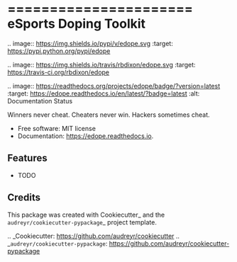 ======================
eSports Doping Toolkit
======================


.. image:: https://img.shields.io/pypi/v/edope.svg
        :target: https://pypi.python.org/pypi/edope

.. image:: https://img.shields.io/travis/rbdixon/edope.svg
        :target: https://travis-ci.org/rbdixon/edope

.. image:: https://readthedocs.org/projects/edope/badge/?version=latest
        :target: https://edope.readthedocs.io/en/latest/?badge=latest
        :alt: Documentation Status




Winners never cheat. Cheaters never win. Hackers sometimes cheat.


* Free software: MIT license
* Documentation: https://edope.readthedocs.io.


Features
--------

* TODO

Credits
-------

This package was created with Cookiecutter_ and the `audreyr/cookiecutter-pypackage`_ project template.

.. _Cookiecutter: https://github.com/audreyr/cookiecutter
.. _`audreyr/cookiecutter-pypackage`: https://github.com/audreyr/cookiecutter-pypackage
